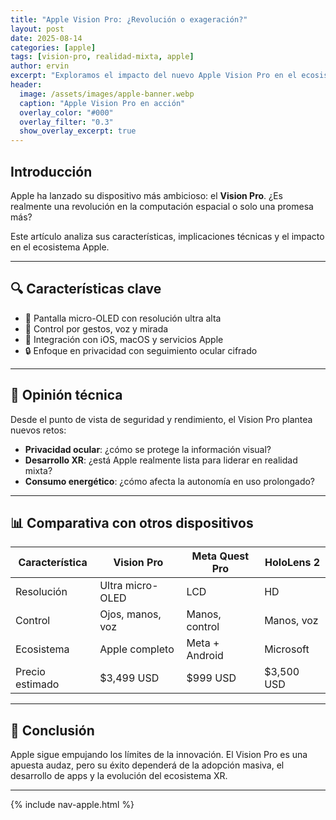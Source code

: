 ```yaml
---
title: "Apple Vision Pro: ¿Revolución o exageración?"
layout: post
date: 2025-08-14
categories: [apple]
tags: [vision-pro, realidad-mixta, apple]
author: ervin
excerpt: "Exploramos el impacto del nuevo Apple Vision Pro en el ecosistema tecnológico."
header:
  image: /assets/images/apple-banner.webp
  caption: "Apple Vision Pro en acción"
  overlay_color: "#000"
  overlay_filter: "0.3"
  show_overlay_excerpt: true
---
```


## Introducción

Apple ha lanzado su dispositivo más ambicioso: el **Vision Pro**. ¿Es realmente una revolución en la computación espacial o solo una promesa más?

Este artículo analiza sus características, implicaciones técnicas y el impacto en el ecosistema Apple.

---

## 🔍 Características clave

- 🎯 Pantalla micro-OLED con resolución ultra alta
- 🧠 Control por gestos, voz y mirada
- 🔗 Integración con iOS, macOS y servicios Apple
- 🔒 Enfoque en privacidad con seguimiento ocular cifrado

---

## 🧠 Opinión técnica

Desde el punto de vista de seguridad y rendimiento, el Vision Pro plantea nuevos retos:

- **Privacidad ocular**: ¿cómo se protege la información visual?
- **Desarrollo XR**: ¿está Apple realmente lista para liderar en realidad mixta?
- **Consumo energético**: ¿cómo afecta la autonomía en uso prolongado?

---

## 📊 Comparativa con otros dispositivos

| Característica       | Vision Pro        | Meta Quest Pro     | HoloLens 2         |
|----------------------|-------------------|---------------------|--------------------|
| Resolución           | Ultra micro-OLED  | LCD                 | HD                 |
| Control              | Ojos, manos, voz  | Manos, control      | Manos, voz         |
| Ecosistema           | Apple completo    | Meta + Android      | Microsoft          |
| Precio estimado      | $3,499 USD        | $999 USD            | $3,500 USD         |

---

## 🧭 Conclusión

Apple sigue empujando los límites de la innovación. El Vision Pro es una apuesta audaz, pero su éxito dependerá de la adopción masiva, el desarrollo de apps y la evolución del ecosistema XR.

---
{% include nav-apple.html %}

